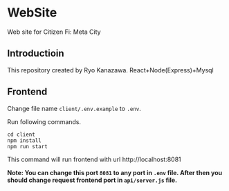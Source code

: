 # WebSite
Web site for Citizen Fi: Meta City
## Introductioin
This repository created by Ryo Kanazawa.
React+Node(Express)+Mysql

## Frontend
Change file name `client/.env.example` to `.env`.

Run following commands.
```
cd client
npm install
npm run start
```
This command will run frontend with url http://localhost:8081

**Note: You can change this port `8081` to any port in `.env` file. After then you should change request frontend port in `api/server.js` file.**
